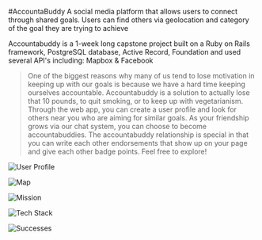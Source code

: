 #AccountaBuddy
A social media platform that allows users to connect through shared goals. Users can find others via geolocation and category of the goal they are trying to achieve

Accountabuddy is a 1-week long capstone project built on a Ruby on Rails framework, PostgreSQL database, Active Record, Foundation and used several API's including: Mapbox & Facebook


> One of the biggest reasons why many of us tend to lose motivation in keeping up with our goals is because we have a hard time keeping ourselves accountable. Accountabuddy is a solution to actually lose that 10 pounds, to quit smoking, or to keep up with vegetarianism. Through the web app, you can create a user profile and look for others near you who are aiming for similar goals. As your friendship grows via our chat system, you can choose to become accountabuddies. The accountabuddy relationship is special in that you can write each other endorsements that show up on your page and give each other badge points. Feel free to explore!

![User Profile](/images/readme1.png)

![Map](/images/readme2.png)

![Mission](/images/readme4.png)

![Tech Stack](/images/readme5.png)

![Successes](/images/readme3.png)